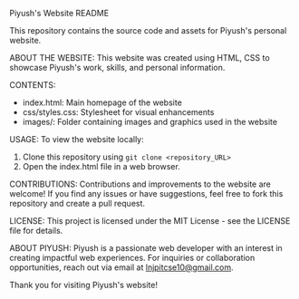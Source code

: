 Piyush's Website README

This repository contains the source code and assets for Piyush's personal website.

ABOUT THE WEBSITE:
This website was created using HTML, CSS to showcase Piyush's work, skills, and personal information.

CONTENTS:
- index.html: Main homepage of the website
- css/styles.css: Stylesheet for visual enhancements
- images/: Folder containing images and graphics used in the website

USAGE:
To view the website locally:
1. Clone this repository using `git clone <repository_URL>`
2. Open the index.html file in a web browser.

CONTRIBUTIONS:
Contributions and improvements to the website are welcome! If you find any issues or have suggestions, feel free to fork this repository and create a pull request.

LICENSE:
This project is licensed under the MIT License - see the LICENSE file for details.

ABOUT PIYUSH:
Piyush is a passionate web developer with an interest in creating impactful web experiences. For inquiries or collaboration opportunities, reach out via email at lnjpitcse10@gmail.com.

Thank you for visiting Piyush's website!
